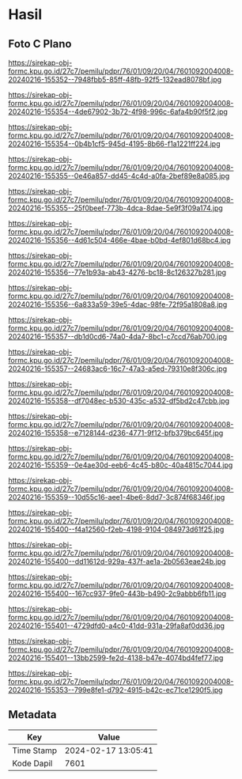 # Hasil

## Foto C Plano

https://sirekap-obj-formc.kpu.go.id/27c7/pemilu/pdpr/76/01/09/20/04/7601092004008-20240216-155352--7948fbb5-85ff-48fb-92f5-132ead8078bf.jpg

https://sirekap-obj-formc.kpu.go.id/27c7/pemilu/pdpr/76/01/09/20/04/7601092004008-20240216-155354--4de67902-3b72-4f98-996c-6afa4b90f5f2.jpg

https://sirekap-obj-formc.kpu.go.id/27c7/pemilu/pdpr/76/01/09/20/04/7601092004008-20240216-155354--0b4b1cf5-945d-4195-8b66-f1a1221ff224.jpg

https://sirekap-obj-formc.kpu.go.id/27c7/pemilu/pdpr/76/01/09/20/04/7601092004008-20240216-155355--0e46a857-dd45-4c4d-a0fa-2bef89e8a085.jpg

https://sirekap-obj-formc.kpu.go.id/27c7/pemilu/pdpr/76/01/09/20/04/7601092004008-20240216-155355--25f0beef-773b-4dca-8dae-5e9f3f09a174.jpg

https://sirekap-obj-formc.kpu.go.id/27c7/pemilu/pdpr/76/01/09/20/04/7601092004008-20240216-155356--4d61c504-466e-4bae-b0bd-4ef801d68bc4.jpg

https://sirekap-obj-formc.kpu.go.id/27c7/pemilu/pdpr/76/01/09/20/04/7601092004008-20240216-155356--77e1b93a-ab43-4276-bc18-8c126327b281.jpg

https://sirekap-obj-formc.kpu.go.id/27c7/pemilu/pdpr/76/01/09/20/04/7601092004008-20240216-155356--6a833a59-39e5-4dac-98fe-72f95a1808a8.jpg

https://sirekap-obj-formc.kpu.go.id/27c7/pemilu/pdpr/76/01/09/20/04/7601092004008-20240216-155357--db1d0cd6-74a0-4da7-8bc1-c7ccd76ab700.jpg

https://sirekap-obj-formc.kpu.go.id/27c7/pemilu/pdpr/76/01/09/20/04/7601092004008-20240216-155357--24683ac6-16c7-47a3-a5ed-79310e8f306c.jpg

https://sirekap-obj-formc.kpu.go.id/27c7/pemilu/pdpr/76/01/09/20/04/7601092004008-20240216-155358--df7048ec-b530-435c-a532-df5bd2c47cbb.jpg

https://sirekap-obj-formc.kpu.go.id/27c7/pemilu/pdpr/76/01/09/20/04/7601092004008-20240216-155358--e7128144-d236-4771-9f12-bfb379bc645f.jpg

https://sirekap-obj-formc.kpu.go.id/27c7/pemilu/pdpr/76/01/09/20/04/7601092004008-20240216-155359--0e4ae30d-eeb6-4c45-b80c-40a4815c7044.jpg

https://sirekap-obj-formc.kpu.go.id/27c7/pemilu/pdpr/76/01/09/20/04/7601092004008-20240216-155359--10d55c16-aee1-4be6-8dd7-3c874f68346f.jpg

https://sirekap-obj-formc.kpu.go.id/27c7/pemilu/pdpr/76/01/09/20/04/7601092004008-20240216-155400--f4a12560-f2eb-4198-9104-084973d61f25.jpg

https://sirekap-obj-formc.kpu.go.id/27c7/pemilu/pdpr/76/01/09/20/04/7601092004008-20240216-155400--dd11612d-929a-437f-ae1a-2b0563eae24b.jpg

https://sirekap-obj-formc.kpu.go.id/27c7/pemilu/pdpr/76/01/09/20/04/7601092004008-20240216-155400--167cc937-9fe0-443b-b490-2c9abbb6fb11.jpg

https://sirekap-obj-formc.kpu.go.id/27c7/pemilu/pdpr/76/01/09/20/04/7601092004008-20240216-155401--4729dfd0-a4c0-41dd-931a-29fa8af0dd36.jpg

https://sirekap-obj-formc.kpu.go.id/27c7/pemilu/pdpr/76/01/09/20/04/7601092004008-20240216-155401--13bb2599-fe2d-4138-b47e-4074bd4fef77.jpg

https://sirekap-obj-formc.kpu.go.id/27c7/pemilu/pdpr/76/01/09/20/04/7601092004008-20240216-155353--799e8fe1-d792-4915-b42c-ec71ce1290f5.jpg


## Metadata

| Key        | Value               |
| ---------- | ------------------- |
| Time Stamp | 2024-02-17 13:05:41 |
| Kode Dapil | 7601                |



